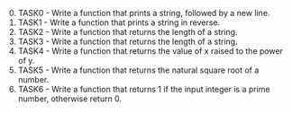 0. TASK0 - Write a function that prints a string, followed by a new line.
1. TASK1 - Write a function that prints a string in reverse.
2. TASK2 - Write a function that returns the length of a string.
3. TASK3 - Write a function that returns the length of a string.
4. TASK4 - Write a function that returns the value of x raised to the power of y.
5. TASK5 - Write a function that returns the natural square root of a number.
6. TASK6 - Write a function that returns 1 if the input integer is a prime number, otherwise return 0.


